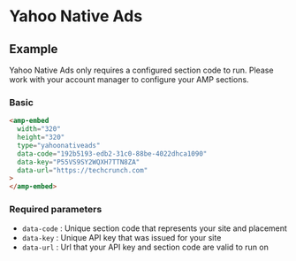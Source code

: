 <!---
Copyright 2019 The AMP HTML Authors. All Rights Reserved.

Licensed under the Apache License, Version 2.0 (the "License");
you may not use this file except in compliance with the License.
You may obtain a copy of the License at

      http://www.apache.org/licenses/LICENSE-2.0

Unless required by applicable law or agreed to in writing, software
distributed under the License is distributed on an "AS-IS" BASIS,
WITHOUT WARRANTIES OR CONDITIONS OF ANY KIND, either express or implied.
See the License for the specific language governing permissions and
limitations under the License.
-->

# Yahoo Native Ads

## Example

Yahoo Native Ads only requires a configured section code to run. Please work with your account manager to configure your AMP sections.

### Basic

```html
<amp-embed
  width="320"
  height="320"
  type="yahoonativeads"
  data-code="192b5193-edb2-31c0-88be-4022dhca1090"
  data-key="P55VS9SY2WQXH7TTN8ZA"
  data-url="https://techcrunch.com"
>
</amp-embed>
```

### Required parameters

- `data-code` : Unique section code that represents your site and placement
- `data-key` : Unique API key that was issued for your site
- `data-url` : Url that your API key and section code are valid to run on
